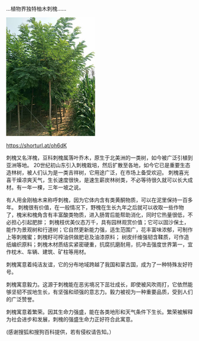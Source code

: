...植物界独特柚木刺槐......


![植物界独特柚木刺槐](https://github.com/ywangnccu/ywang/blob/main/images/locust.jpg)

https://shorturl.at/oh6dK

刺槐又名洋槐，豆科刺槐属落叶乔木，原生于北美洲的一类树，如今被广泛引植到亚洲等地。
20世纪初山东引入刺槐栽培，然后扩散至各地，如今它已是重要生态造林树，被人们认为是一类吉祥树，它用途广泛，在市场上备受欢迎。
刺槐喜光喜干燥凉爽天气，生长速度很快，是速生薪炭林树类，不必等待很久就可以长大成材。有一年一棵，三年一坡之说。

有人用金刚柚木来称呼刺槐，因为它体内含有类黄酮物质，可以在泥里保持一百多年。
刺槐很有价值，在一般情况下，野槐在生长九年之后就可以收取一些作物了，槐米和槐角含有丰富酸类物质，进入肠胃后能帮助消化，同时它热量很低，不必担心引起肥胖；
刺槐枝优美仪态万千，具有园林观赏价值；它可以固沙保土，能作为景观树和行道树；它自然更新能力强，适生范围广，花丰富味浓郁，可制作上等刺槐蜜；刺槐籽可榨油供做肥皂及油漆原料；
树皮纤维强韧含鞣质，可作造纸编织原料；刺槐木材质结实紧密硬重，抗腐抗磨耐用，抗冲击强度世界第一，宜作枕木、车辆、建筑、矿柱等用材。

刺槐寓意着纯洁友谊，它的分布地域跨越了我国和蒙古国，成为了一种特殊友好符号。

刺槐寓意毅力。这源于刺槐能在恶劣境况下茁壮成长，即使被风吹雨打，它依然能够坚韧不拔地生长，有坚强和顽强的意志力。毅力被视为一种重要品质，受到人们的广泛赞誉。

刺槐寓意着繁荣。因其生命力强盛，能在各类地形和天气条件下生长。繁荣被解释为社会进步和发展，刺槐的强盛生命力正好符合此寓意。

 
(感谢搜狐和搜狗百科提供，若有侵权请告知。）
